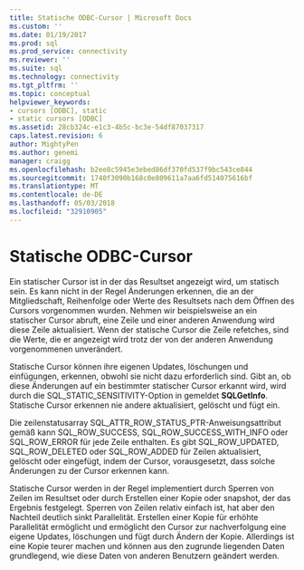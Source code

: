 ```yaml
---
title: Statische ODBC-Cursor | Microsoft Docs
ms.custom: ''
ms.date: 01/19/2017
ms.prod: sql
ms.prod_service: connectivity
ms.reviewer: ''
ms.suite: sql
ms.technology: connectivity
ms.tgt_pltfrm: ''
ms.topic: conceptual
helpviewer_keywords:
- cursors [ODBC], static
- static cursors [ODBC]
ms.assetid: 28cb324c-e1c3-4b5c-bc3e-54df87037317
caps.latest.revision: 6
author: MightyPen
ms.author: genemi
manager: craigg
ms.openlocfilehash: b2ee8c5945e3ebed86df370fd537f9bc543ce844
ms.sourcegitcommit: 1740f3090b168c0e809611a7aa6fd514075616bf
ms.translationtype: MT
ms.contentlocale: de-DE
ms.lasthandoff: 05/03/2018
ms.locfileid: "32910905"
---
```

# <a name="odbc-static-cursors"></a>Statische ODBC-Cursor
Ein statischer Cursor ist in der das Resultset angezeigt wird, um statisch sein. Es kann nicht in der Regel Änderungen erkennen, die an der Mitgliedschaft, Reihenfolge oder Werte des Resultsets nach dem Öffnen des Cursors vorgenommen wurden. Nehmen wir beispielsweise an ein statischer Cursor abruft, eine Zeile und einer anderen Anwendung wird diese Zeile aktualisiert. Wenn der statische Cursor die Zeile refetches, sind die Werte, die er angezeigt wird trotz der von der anderen Anwendung vorgenommenen unverändert.  
  
 Statische Cursor können ihre eigenen Updates, löschungen und einfügungen, erkennen, obwohl sie nicht dazu erforderlich sind. Gibt an, ob diese Änderungen auf ein bestimmter statischer Cursor erkannt wird, wird durch die SQL_STATIC_SENSITIVITY-Option in gemeldet **SQLGetInfo**. Statische Cursor erkennen nie andere aktualisiert, gelöscht und fügt ein.  
  
 Die zeilenstatusarray SQL_ATTR_ROW_STATUS_PTR-Anweisungsattribut gemäß kann SQL_ROW_SUCCESS, SQL_ROW_SUCCESS_WITH_INFO oder SQL_ROW_ERROR für jede Zeile enthalten. Es gibt SQL_ROW_UPDATED, SQL_ROW_DELETED oder SQL_ROW_ADDED für Zeilen aktualisiert, gelöscht oder eingefügt, indem der Cursor, vorausgesetzt, dass solche Änderungen zu der Cursor erkennen kann.  
  
 Statische Cursor werden in der Regel implementiert durch Sperren von Zeilen im Resultset oder durch Erstellen einer Kopie oder snapshot, der das Ergebnis festgelegt. Sperren von Zeilen relativ einfach ist, hat aber den Nachteil deutlich sinkt Parallelität. Erstellen einer Kopie für erhöhte Parallelität ermöglicht und ermöglicht den Cursor zur nachverfolgung eine eigene Updates, löschungen und fügt durch Ändern der Kopie. Allerdings ist eine Kopie teurer machen und können aus den zugrunde liegenden Daten grundlegend, wie diese Daten von anderen Benutzern geändert werden.
